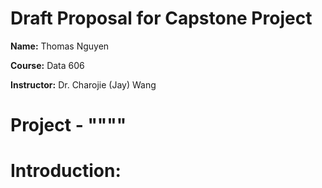 # Draft Proposal for Capstone Project

**Name:** Thomas Nguyen 

**Course:** Data 606 

**Instructor:** Dr. Charojie (Jay) Wang

# Project - """"

# Introduction: 
